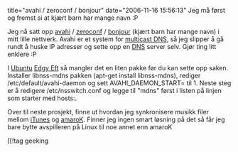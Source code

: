 title="avahi / zeroconf / bonjour"
date="2006-11-16 15:56:13"
Jeg må først og fremst si at kjært barn har mange navn :P

Jeg nå satt opp <a href="http://en.wikipedia.org/wiki/Avahi_%28software%29">avahi</a> / <a href="http://en.wikipedia.org/wiki/Zeroconf">zeroconf</a> / <a href="http://en.wikipedia.org/wiki/Bonjour_%28software%29">bonjour</a> (kjært barn har mange navn) i mitt lille nettverk. Avahi er et system for <a href="http://en.wikipedia.org/wiki/Multicast_DNS">multicast DNS</a>, så jeg slipper å gå rundt å huske IP adresser og sette opp en <a href="http://en.wikipedia.org/wiki/Dns">DNS</a> server selv. Gjør ting litt enklere :P

I <a href="http://en.wikipedia.org/wiki/Ubuntu_%28Linux_distribution%29">Ubuntu</a> <a href="http://www.ubuntu.com/news/610released">Edgy Eft</a> så mangler det en liten pakke før du kan sette opp saken. Installer libnss-mdns pakken (apt-get install libnss-mdns), rediger /etc/default/avahi-daemon og sett AVAHI_DAEMON_START= til 1. Neste steg er å redigere /etc/nsswitch.conf og legge til "mdns" først i listen på linjen som starter med hosts:.

Over til neste prosjekt, finne ut hvordan jeg synkronisere musikk filer mellom <a href="http://en.wikipedia.org/wiki/Itunes">iTunes</a> og <a href="http://en.wikipedia.org/wiki/Amarok_%28audio%29">amaroK</a>. Finner jeg ingen smart løsning på det så får jeg bare bytte avspilleren på Linux til noe annet enn amaroK

[[!tag  geeking
